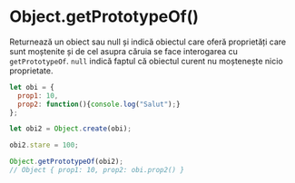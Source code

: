 # Object.getPrototypeOf()

Returnează un obiect sau null și indică obiectul care oferă proprietăți care sunt moștenite și de cel asupra căruia se face interogarea cu `getPrototypeOf`. `null` indică faptul că obiectul curent nu moștenește nicio proprietate.

```javascript
let obi = {
  prop1: 10,
  prop2: function(){console.log("Salut");}
};

let obi2 = Object.create(obi);

obi2.stare = 100;

Object.getPrototypeOf(obi2);
// Object { prop1: 10, prop2: obi.prop2() }
```
